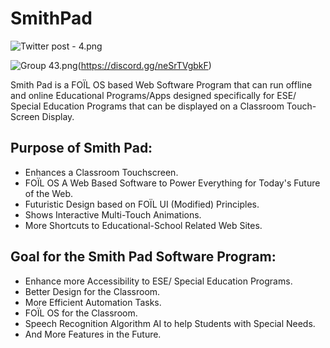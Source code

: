 # SmithPad

![Twitter post - 4.png](https://res.craft.do/user/full/23a03a79-af5e-1af9-b4ff-27170389b6b1/doc/09230642-5B39-4E9F-974D-4D676AEBBF43/12ACEF02-FA0F-4C92-8F24-18E23209BD0B_2/rrP4JE46DUIhhoM2PI2QoBqsqhw9Lu3yvBnZDD5cenAz/Twitter%20post%20-%204.png)

![Group 43.png](https://res.craft.do/user/full/23a03a79-af5e-1af9-b4ff-27170389b6b1/doc/09230642-5B39-4E9F-974D-4D676AEBBF43/E1FFA604-B26D-4929-BB95-863E91DF64E8_2/nwUepsDT6xNvZvA7EySUSB7XwdUwRGrmlR0ogc7tGxgz/Group%2043.png)(https://discord.gg/neSrTVgbkF)

Smith Pad is a FOÏL OS based Web Software Program that can run offline and online Educational Programs/Apps designed specifically for ESE/ Special Education Programs that can be displayed on a Classroom Touch-Screen Display.

## Purpose of Smith Pad:

- Enhances a Classroom Touchscreen.
- FOÏL OS A Web Based Software to Power Everything for Today's Future of the Web.
- Futuristic Design based on FOÏL UI (Modified) Principles.
- Shows Interactive Multi-Touch Animations.
- More Shortcuts to Educational-School Related Web Sites.

## Goal for the Smith Pad Software Program:

- Enhance more Accessibility to ESE/ Special Education Programs.
- Better Design for the Classroom.
- More Efficient Automation Tasks.
- FOÏL OS for the Classroom.
- Speech Recognition Algorithm AI to help Students with Special Needs.
- And More Features in the Future.

